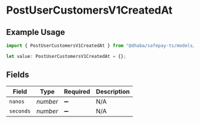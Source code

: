 # PostUserCustomersV1CreatedAt

## Example Usage

```typescript
import { PostUserCustomersV1CreatedAt } from "@dhaba/safepay-ts/models/operations";

let value: PostUserCustomersV1CreatedAt = {};
```

## Fields

| Field              | Type               | Required           | Description        |
| ------------------ | ------------------ | ------------------ | ------------------ |
| `nanos`            | *number*           | :heavy_minus_sign: | N/A                |
| `seconds`          | *number*           | :heavy_minus_sign: | N/A                |